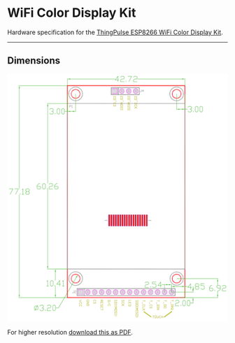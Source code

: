 # WiFi Color Display Kit

Hardware specification for the [ThingPulse ESP8266 WiFi Color Display Kit](https://thingpulse.com/product/esp8266-wifi-color-display-kit-2-4/). 

---

## Dimensions

![](../img/specs/wifi-color-display-kit-dimensions.png)

For higher resolution [download this as PDF](./wifi-color-display-kit-dimensions.pdf).
